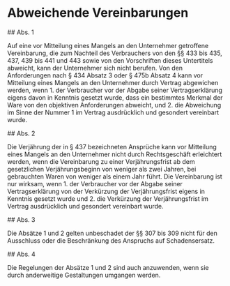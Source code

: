 # Abweichende Vereinbarungen



\#\# Abs. 1

 Auf eine vor Mitteilung eines Mangels an den Unternehmer getroffene Vereinbarung, die zum Nachteil des Verbrauchers von den §§ 433 bis 435, 437, 439 bis 441 und 443 sowie von den Vorschriften dieses Untertitels abweicht, kann der Unternehmer sich nicht berufen. Von den Anforderungen nach § 434 Absatz 3 oder § 475b Absatz 4 kann vor Mitteilung eines Mangels an den Unternehmer durch Vertrag abgewichen werden, wenn  1\.
 der Verbraucher vor der Abgabe seiner Vertragserklärung eigens davon in Kenntnis gesetzt wurde, dass ein bestimmtes Merkmal der Ware von den objektiven Anforderungen abweicht, und
 2\.
 die Abweichung im Sinne der Nummer 1 im Vertrag ausdrücklich und gesondert vereinbart wurde.


\#\# Abs. 2

 Die Verjährung der in § 437 bezeichneten Ansprüche kann vor Mitteilung eines Mangels an den Unternehmer nicht durch Rechtsgeschäft erleichtert werden, wenn die Vereinbarung zu einer Verjährungsfrist ab dem gesetzlichen Verjährungsbeginn von weniger als zwei Jahren, bei gebrauchten Waren von weniger als einem Jahr führt. Die Vereinbarung ist nur wirksam, wenn  1\.
 der Verbraucher vor der Abgabe seiner Vertragserklärung von der Verkürzung der Verjährungsfrist eigens in Kenntnis gesetzt wurde und
 2\.
 die Verkürzung der Verjährungsfrist im Vertrag ausdrücklich und gesondert vereinbart wurde.


\#\# Abs. 3

 Die Absätze 1 und 2 gelten unbeschadet der §§ 307 bis 309 nicht für den Ausschluss oder die Beschränkung des Anspruchs auf Schadensersatz.

\#\# Abs. 4

 Die Regelungen der Absätze 1 und 2 sind auch anzuwenden, wenn sie durch anderweitige Gestaltungen umgangen werden. 

